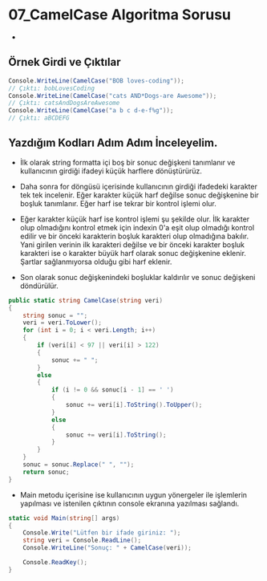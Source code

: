# 07_CamelCase Algoritma Sorusu

* 

## Örnek Girdi ve Çıktılar

~~~ C#
Console.WriteLine(CamelCase("BOB loves-coding"));
// Çıktı: bobLovesCoding
Console.WriteLine(CamelCase("cats AND*Dogs-are Awesome"));
// Çıktı: catsAndDogsAreAwesome
Console.WriteLine(CamelCase("a b c d-e-f%g"));
// Çıktı: aBCDEFG
~~~

## Yazdığım Kodları Adım Adım İnceleyelim.

* İlk olarak string formatta içi boş bir sonuc değişkeni tanımlanır ve kullanıcının girdiği ifadeyi küçük harflere dönüştürürüz.

* Daha sonra for döngüsü içerisinde kullanıcının girdiği ifadedeki karakter tek tek incelenir. Eğer karakter küçük harf değilse sonuc değişkenine bir boşluk tanımlanır. Eğer harf ise tekrar bir kontrol işlemi olur.

* Eğer karakter küçük harf ise kontrol işlemi şu şekilde olur. İlk karakter olup olmadığını kontrol etmek için indexin 0'a eşit olup olmadığı kontrol edilir ve bir önceki karakterin boşluk karakteri olup olmadığına bakılır. Yani girilen verinin ilk karakteri değilse ve bir önceki karakter boşluk karakteri ise o karakter büyük harf olarak sonuc değişkenine eklenir. Şartlar sağlanmıyorsa olduğu gibi harf eklenir.

* Son olarak sonuc değişkenindeki boşluklar kaldırılır ve sonuc değişkeni döndürülür.

~~~ C#
public static string CamelCase(string veri)
{
    string sonuc = "";
    veri = veri.ToLower();
    for (int i = 0; i < veri.Length; i++)
    {
        if (veri[i] < 97 || veri[i] > 122)
        {
            sonuc += " ";
        }
        else
        {
            if (i != 0 && sonuc[i - 1] == ' ')
            {
                sonuc += veri[i].ToString().ToUpper();
            }
            else
            {
                sonuc += veri[i].ToString();
            }
        }
    }
    sonuc = sonuc.Replace(" ", "");
    return sonuc;
}
~~~

* Main metodu içerisine ise kullanıcının uygun yönergeler ile işlemlerin yapılması ve istenilen çıktının console ekranına yazılması sağlandı.

~~~ C#
static void Main(string[] args)
{
    Console.Write("Lütfen bir ifade giriniz: ");
    string veri = Console.ReadLine();
    Console.WriteLine("Sonuç: " + CamelCase(veri));

    Console.ReadKey();
}
~~~ 